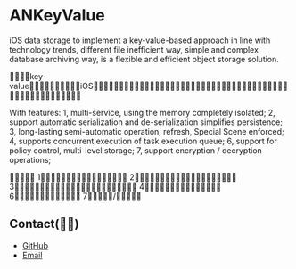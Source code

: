 # ANKeyValue
iOS data storage to implement a key-value-based approach in line with technology trends, different file inefficient way, simple and complex database archiving way, is a flexible and efficient object storage solution.

key-valueiOS

With features:
1, multi-service, using the memory completely isolated;
2, support automatic serialization and de-serialization simplifies persistence;
3, long-lasting semi-automatic operation, refresh, Special Scene enforced;
4, supports concurrent execution of task execution queue;
6, support for policy control, multi-level storage;
7, support encryption / decryption operations;


1
2
3
4
6
7/


## Contact()

- [GitHub](https://github.com/SpringOx)
- [Email](jiachunke@gmail.com)



